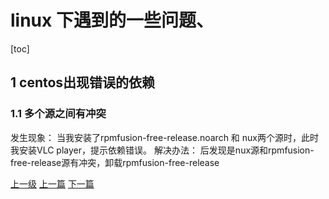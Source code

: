 # linux 下遇到的一些问题、
[toc]

## 1 centos出现错误的依赖
### 1.1 多个源之间有冲突
发生现象：
当我安装了rpmfusion-free-release.noarch 和 nux两个源时，此时我安装VLC player，提示依赖错误。
解决办法：
后发现是nux源和rpmfusion-free-release源有冲突，卸载rpmfusion-free-release


[上一级](README.md)
[上一篇](install-netease-cloud-music.md)
[下一篇](muduo.md)
